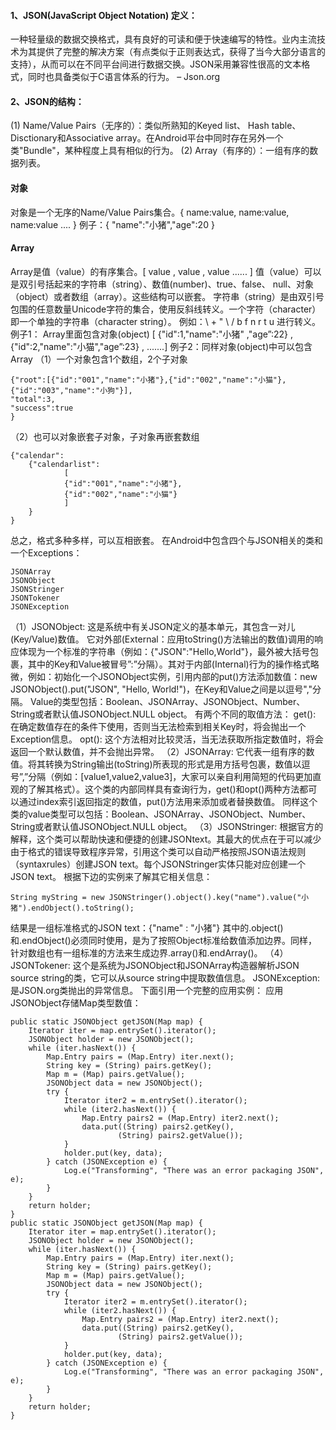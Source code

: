 #### 1、JSON(JavaScript Object Notation) 定义：
一种轻量级的数据交换格式，具有良好的可读和便于快速编写的特性。业内主流技术为其提供了完整的解决方案（有点类似于正则表达式，获得了当今大部分语言的支持），从而可以在不同平台间进行数据交换。JSON采用兼容性很高的文本格式，同时也具备类似于C语言体系的行为。 – Json.org
#### 2、JSON的结构：
(1) Name/Value Pairs（无序的）：类似所熟知的Keyed list、 Hash table、Disctionary和Associative array。在Android平台中同时存在另外一个类"Bundle"，某种程度上具有相似的行为。
(2) Array（有序的）：一组有序的数据列表。
#### 对象
对象是一个无序的Name/Value Pairs集合。{ name:value, name:value, name:value ....  }
例子：{ "name":"小猪","age":20 }
#### Array
Array是值（value）的有序集合。[ value , value , value ...... ] 值（value）可以是双引号括起来的字符串（string）、数值(number)、true、false、 null、对象（object）或者数组（array）。这些结构可以嵌套。
字符串（string）是由双引号包围的任意数量Unicode字符的集合，使用反斜线转义。一个字符（character）即一个单独的字符串（character string）。 例如：\ + " \ / b f n r t u 进行转义。
例子1： Array里面包含对象(object)
[ {"id":1,"name":"小猪" ,"age”:22} , {"id":2,"name":"小猫","age”:23} ,  .......]
例子2：同样对象(object)中可以包含Array
（1）一个对象包含1个数组，2个子对象
```  
{"root":[{"id":"001","name":"小猪"},{"id":"002","name":"小猫"},{"id":"003","name":"小狗"}],
"total":3,
"success":true
}
```
（2）也可以对象嵌套子对象，子对象再嵌套数组
```  
{"calendar": 
    {"calendarlist":
            [
            {"id":"001","name":"小猪"},
            {"id":"002","name":"小猫"}
            ]
    } 
}
```
总之，格式多种多样，可以互相嵌套。
在Android中包含四个与JSON相关的类和一个Exceptions：
```  
JSONArray
JSONObject
JSONStringer
JSONTokener
JSONException
```
（1）JSONObject:
这是系统中有关JSON定义的基本单元，其包含一对儿(Key/Value)数值。
它对外部(External：应用toString()方法输出的数值)调用的响应体现为一个标准的字符串（例如：{"JSON":"Hello,World"}，最外被大括号包裹，其中的Key和Value被冒号”:”分隔）。其对于内部(Internal)行为的操作格式略微，例如：初始化一个JSONObject实例，引用内部的put()方法添加数值：new JSONObject().put("JSON", "Hello, World!")，在Key和Value之间是以逗号","分隔。
Value的类型包括：Boolean、JSONArray、JSONObject、Number、String或者默认值JSONObject.NULL object。
有两个不同的取值方法：
get(): 在确定数值存在的条件下使用，否则当无法检索到相关Key时，将会抛出一个Exception信息。
opt(): 这个方法相对比较灵活，当无法获取所指定数值时，将会返回一个默认数值，并不会抛出异常。
（2）JSONArray:
它代表一组有序的数值。将其转换为String输出(toString)所表现的形式是用方括号包裹，数值以逗号”,”分隔（例如：[value1,value2,value3]，大家可以亲自利用简短的代码更加直观的了解其格式）。这个类的内部同样具有查询行为，get()和opt()两种方法都可以通过index索引返回指定的数值，put()方法用来添加或者替换数值。
同样这个类的value类型可以包括：Boolean、JSONArray、JSONObject、Number、String或者默认值JSONObject.NULL object。
（3）JSONStringer:
根据官方的解释，这个类可以帮助快速和便捷的创建JSONtext。其最大的优点在于可以减少由于格式的错误导致程序异常，引用这个类可以自动严格按照JSON语法规则（syntaxrules）创建JSON text。每个JSONStringer实体只能对应创建一个JSON text。
根据下边的实例来了解其它相关信息：
```  
String myString = new JSONStringer().object().key("name").value("小猪").endObject().toString();
```
结果是一组标准格式的JSON text：{"name" : "小猪"}
其中的.object()和.endObject()必须同时使用，是为了按照Object标准给数值添加边界。同样，针对数组也有一组标准的方法来生成边界.array()和.endArray()。
（4）JSONTokener:
这个是系统为JSONObject和JSONArray构造器解析JSON source string的类，它可以从source string中提取数值信息。
JSONException:是JSON.org类抛出的异常信息。
下面引用一个完整的应用实例：
应用JSONObject存储Map类型数值：
```  
public static JSONObject getJSON(Map map) {
	Iterator iter = map.entrySet().iterator();
	JSONObject holder = new JSONObject();
	while (iter.hasNext()) {
		Map.Entry pairs = (Map.Entry) iter.next();
		String key = (String) pairs.getKey();
		Map m = (Map) pairs.getValue();
		JSONObject data = new JSONObject();
		try {
			Iterator iter2 = m.entrySet().iterator();
			while (iter2.hasNext()) {
				Map.Entry pairs2 = (Map.Entry) iter2.next();
				data.put((String) pairs2.getKey(),
						(String) pairs2.getValue());
			}
			holder.put(key, data);
		} catch (JSONException e) {
			Log.e("Transforming", "There was an error packaging JSON", e);
		}
	}
	return holder;
}
public static JSONObject getJSON(Map map) {
	Iterator iter = map.entrySet().iterator();
	JSONObject holder = new JSONObject();
	while (iter.hasNext()) {
		Map.Entry pairs = (Map.Entry) iter.next();
		String key = (String) pairs.getKey();
		Map m = (Map) pairs.getValue();
		JSONObject data = new JSONObject();
		try {
			Iterator iter2 = m.entrySet().iterator();
			while (iter2.hasNext()) {
				Map.Entry pairs2 = (Map.Entry) iter2.next();
				data.put((String) pairs2.getKey(),
						(String) pairs2.getValue());
			}
			holder.put(key, data);
		} catch (JSONException e) {
			Log.e("Transforming", "There was an error packaging JSON", e);
		}
	}
	return holder;
}
```